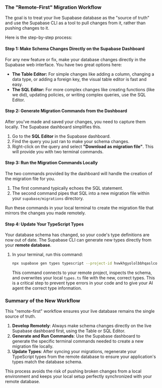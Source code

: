 ### The "Remote-First" Migration Workflow

The goal is to treat your live Supabase database as the "source of truth" and use the Supabase CLI as a tool to pull changes from it, rather than pushing changes to it.

Here is the step-by-step process:

#### Step 1: Make Schema Changes Directly on the Supabase Dashboard

For any new feature or fix, make your database changes directly in the Supabase web interface. You have two great options here:

*   **The Table Editor:** For simple changes like adding a column, changing a data type, or adding a foreign key, the visual table editor is fast and easy.
*   **The SQL Editor:** For more complex changes like creating functions (like we did), updating policies, or writing complex queries, use the SQL Editor.

#### Step 2: Generate Migration Commands from the Dashboard

After you've made and saved your changes, you need to capture them locally. The Supabase dashboard simplifies this.

1.  Go to the **SQL Editor** in the Supabase dashboard.
2.  Find the query you just ran to make your schema changes.
3.  Right-click on the query and select **"Download as migration file"**. This will provide you with two terminal commands.

#### Step 3: Run the Migration Commands Locally

The two commands provided by the dashboard will handle the creation of the migration file for you.

1.  The first command typically echoes the SQL statement.
2.  The second command pipes that SQL into a new migration file within your `supabase/migrations` directory.

Run these commands in your local terminal to create the migration file that mirrors the changes you made remotely.

#### Step 4: Update Your TypeScript Types

Your database schema has changed, so your code's type definitions are now out of date. The Supabase CLI can generate new types directly from your **remote database**.

1.  In your terminal, run this command:

    ```bash
    npx supabase gen types typescript --project-id hvwkhgyololbbhqaslco > src/integrations/supabase/types.ts
    ```

    This command connects to your remote project, inspects the schema, and overwrites your local `types.ts` file with the new, correct types. This is a critical step to prevent type errors in your code and to give your AI agent the correct type information.

### Summary of the New Workflow

This "remote-first" workflow ensures your live database remains the single source of truth.

1.  **Develop Remotely**: Always make schema changes directly on the live Supabase dashboard first, using the Table or SQL Editor.
2.  **Generate and Run Commands**: Use the Supabase dashboard to generate the specific terminal commands needed to create a new migration file locally.
3.  **Update Types**: After syncing your migrations, regenerate your TypeScript types from the remote database to ensure your application's types match the database schema.

This process avoids the risk of pushing broken changes from a local environment and keeps your local setup perfectly synchronized with your remote database.

